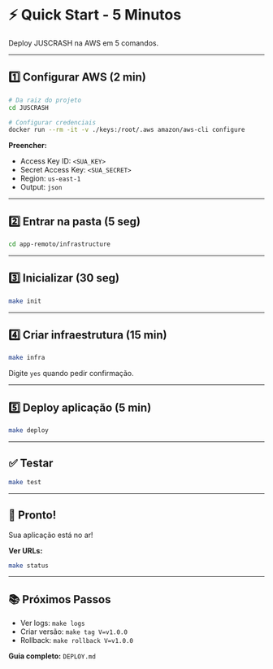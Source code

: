 # ⚡ Quick Start - 5 Minutos

Deploy JUSCRASH na AWS em 5 comandos.

---

## 1️⃣ Configurar AWS (2 min)

```bash
# Da raiz do projeto
cd JUSCRASH

# Configurar credenciais
docker run --rm -it -v ./keys:/root/.aws amazon/aws-cli configure
```

**Preencher:**
- Access Key ID: `<SUA_KEY>`
- Secret Access Key: `<SUA_SECRET>`
- Region: `us-east-1`
- Output: `json`

---

## 2️⃣ Entrar na pasta (5 seg)

```bash
cd app-remoto/infrastructure
```

---

## 3️⃣ Inicializar (30 seg)

```bash
make init
```

---

## 4️⃣ Criar infraestrutura (15 min)

```bash
make infra
```

Digite `yes` quando pedir confirmação.

---

## 5️⃣ Deploy aplicação (5 min)

```bash
make deploy
```

---

## ✅ Testar

```bash
make test
```

---

## 🎉 Pronto!

Sua aplicação está no ar!

**Ver URLs:**
```bash
make status
```

---

## 📚 Próximos Passos

- Ver logs: `make logs`
- Criar versão: `make tag V=v1.0.0`
- Rollback: `make rollback V=v1.0.0`

**Guia completo:** `DEPLOY.md`
